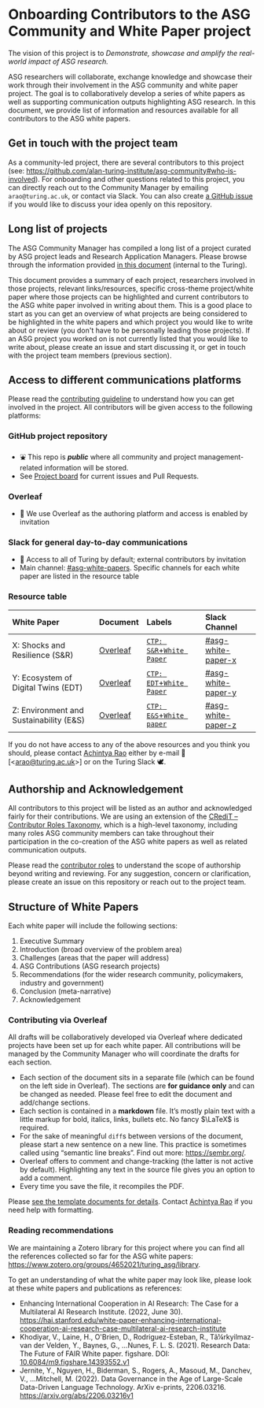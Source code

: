 # Onboarding Contributors to the ASG Community and White Paper project

The vision of this project is to _Demonstrate, showcase and amplify the real-world impact of ASG research._

ASG researchers will collaborate, exchange knowledge and showcase their work through their involvement in the ASG community and white paper project.
The goal is to collaboratively develop a series of white papers as well as supporting communication outputs highlighting ASG research.
In this document, we provide list of information and resources available for all contributors to the ASG white papers.

## Get in touch with the project team

As a community-led project, there are several contributors to this project (see: https://github.com/alan-turing-institute/asg-community#who-is-involved).
For onboarding and other questions related to this project, you can directly reach out to the Community Manager by emailing `arao@turing.ac.uk`, or contact via Slack.
You can also create [a GitHub issue](https://github.com/alan-turing-institute/asg-community/issues/new) if you would like to discuss your idea openly on this repository.

## Long list of projects

The ASG Community Manager has compiled a long list of a project curated by ASG project leads and Research Application Managers. 
Please browse through the information provided [in this document](https://thealanturininstitute-my.sharepoint.com/:x:/g/personal/arao_turing_ac_uk/ETV-miIocs1Lv4Ss305GLG8B45egy4bx-NyP480dHBe3JQ?e=c6NbHU) (internal to the Turing).

This document provides a summary of each project, researchers involved in those projects, relevant links/resources, specific cross-theme project/white paper where those projects can be highlighted and current contributors to the ASG white paper involved in writing about them.
This is a good place to start as you can get an overview of what projects are being considered to be highlighted in the white papers and which project you would like to write about or review (you don't have to be personally leading those projects).
If an ASG project you worked on is not currently listed that you would like to write about, please create an issue and start discussing it, or get in touch with the project team members (previous section).

## Access to different communications platforms

Please read the [contributing guideline](./CONTRIBUTING.md) to understand how you can get involved in the project.
All contributors will be given access to the following platforms:

### GitHub project repository
- ⛲️ This repo is **_public_** where all community and project management-related information will be stored.
- See [Project board](https://github.com/orgs/alan-turing-institute/projects/10/) for current issues and Pull Requests.

### Overleaf
- 🚧 We use Overleaf as the authoring platform and access is enabled by invitation

### Slack for  general day-to-day communications
- 🔐 Access to all of Turing by default; external contributors by invitation
- Main channel: [#asg-white-papers](https://alan-turing-institute.slack.com/messages/asg-white-papers). Specific channels for each white paper are listed in the resource table

### Resource table

| White Paper                             | Document                                                              | Labels                                                                                                                                                      | Slack Channel                                                                            |
|:----------------------------------------|:----------------------------------------------------------------------|:------------------------------------------------------------------------------------------------------------------------------------------------------------|:-----------------------------------------------------------------------------------------|
| X: Shocks and Resilience (S&R)          | [Overleaf](https://www.overleaf.com/project/61f2d68fc1673471017a0445) | [`CTP: S&R`+`White Paper`](https://github.com/alan-turing-institute/asg-community/issues?q=is%3Aissue+label%3A%22White+Paper%22+label%3A%22CTP%3A+S%26R%22) | [#asg-white-paper-x](https://alan-turing-institute.slack.com/messages/asg-white-paper-x) |
| Y: Ecosystem of Digital Twins (EDT)     | [Overleaf](https://www.overleaf.com/project/61f2d6aec1673427a27a0817) | [`CTP: EDT`+`White Paper`](https://github.com/alan-turing-institute/asg-community/issues?q=is%3Aissue+label%3A%22White+Paper%22+label%3A%22CTP%3A+EDT%22) | [#asg-white-paper-y](https://alan-turing-institute.slack.com/messages/asg-white-paper-y) |
| Z: Environment and Sustainability (E&S) | [Overleaf](https://www.overleaf.com/project/61f2d6b6c167340d227a0908) | [`CTP: E&S`+`White paper`](https://github.com/alan-turing-institute/asg-community/issues?q=is%3Aissue+label%3A%22White+Paper%22+label%3A%22CTP%3A+E%26S%22) | [#asg-white-paper-z](https://alan-turing-institute.slack.com/messages/asg-white-paper-z) |

If you do not have access to any of the above resources and you think you should, please contact [Achintya Rao](https://github.com/RaoOfPhysics) either by e-mail 📧 [&lt;[arao@turing.ac.uk](mailto:arao@turing.ac.uk)&gt;] or on the Turing Slack 🕊.

## Authorship and Acknowledgement

All contributors to this project will be listed as an author and acknowledged fairly for their contributions. 
We are using an extension of the [CRediT – Contributor Roles Taxonomy](https://casrai.org/credit/), which is a high-level taxonomy, including many roles ASG community members can take throughout their participation in the co-creation of the ASG white papers as well as related communication outputs. 

Please read the [contributor roles](documentation/contributor-roles.md) to understand the scope of authorship beyond writing and reviewing.
For any suggestion, concern or clarification, please create an issue on this repository or reach out to the project team.

## Structure of White Papers

Each white paper will include the following sections:

1. Executive Summary
1. Introduction (broad overview of the problem area)
1. Challenges (areas that the paper will address)
1. ASG Contributions (ASG research projects) 
1. Recommendations (for the wider research community, policymakers, industry and government)
1. Conclusion (meta-narrative)
1. Acknowledgement

### Contributing via Overleaf

All drafts will be collaboratively developed via Overleaf where dedicated projects have been set up for each white paper.
All contributions will be managed by the Community Manager who will coordinate the drafts for each section.

- Each section of the document sits in a separate file (which can be found on the left side in Overleaf).
  The sections are **for guidance only** and can be changed as needed.
  Please feel free to edit the document and add/change sections.
- Each section is contained in a **markdown** file.
  It’s mostly plain text with a little markup for bold, italics, links, bullets etc.
  No fancy $\LaTeX$ is required.
- For the sake of meaningful `diff`s between versions of the document, please start a new sentence on a new line.
  This practice is sometimes called using “semantic line breaks”.
  Find out more: <https://sembr.org/>.
- Overleaf offers to comment and change-tracking (the latter is not active by default).
  Highlighting any text in the source file gives you an option to add a comment.
- Every time you save the file, it recompiles the PDF.

Please [see the template documents for details](documentation/white-paper-template).
Contact [Achintya Rao](https://github.com/RaoOfPhysics) if you need help with formatting.

### Reading recommendations

We are maintaining a Zotero library for this project where you can find all the references collected so far for the ASG white papers: https://www.zotero.org/groups/4652021/turing_asg/library.

To get an understanding of what the white paper may look like, please look at these white papers and publications as references:
- Enhancing International Cooperation in AI Research: The Case for a Multilateral AI Research Institute. (2022, June 30). https://hai.stanford.edu/white-paper-enhancing-international-cooperation-ai-research-case-multilateral-ai-research-institute
- Khodiyar, V., Laine, H., O'Brien, D., Rodriguez-Esteban, R., Tã¼rkyilmaz-van der Velden, Y., Baynes, G., ...Nunes, F. L. S. (2021). Research Data: The Future of FAIR White paper. figshare. DOI: [10.6084/m9.figshare.14393552.v1](https://figshare.com/articles/journal_contribution/Research_Data_The_Future_of_FAIR_White_paper/14393552/1)
- Jernite, Y., Nguyen, H., Biderman, S., Rogers, A., Masoud, M., Danchev, V., ...Mitchell, M. (2022). Data Governance in the Age of Large-Scale Data-Driven Language Technology. ArXiv e-prints, 2206.03216. https://arxiv.org/abs/2206.03216v1

